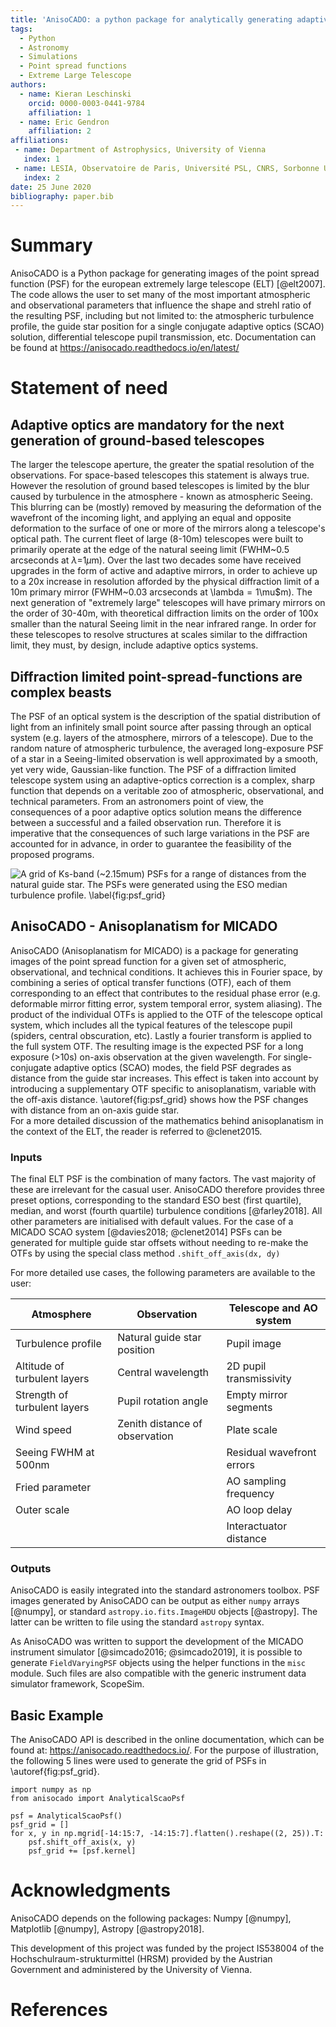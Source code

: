 ```yaml
---
title: 'AnisoCADO: a python package for analytically generating adaptive optics point spread functions for the Extremely Large Telescope'
tags:
  - Python
  - Astronomy
  - Simulations
  - Point spread functions
  - Extreme Large Telescope
authors:
  - name: Kieran Leschinski
    orcid: 0000-0003-0441-9784
    affiliation: 1
  - name: Eric Gendron
    affiliation: 2 
affiliations:
 - name: Department of Astrophysics, University of Vienna
   index: 1
 - name: LESIA, Observatoire de Paris, Université PSL, CNRS, Sorbonne Université, Université de Paris
   index: 2
date: 25 June 2020
bibliography: paper.bib
---
```


# Summary

AnisoCADO is a Python package for generating images of the point spread function (PSF) for the european extremely large telescope (ELT) [@elt2007]. 
The code allows the user to set many of the most important atmospheric and observational parameters that influence the shape and strehl ratio of the resulting PSF, including but not limited to: the atmospheric turbulence profile, the guide star position for a single conjugate adaptive optics (SCAO) solution, differential telescope pupil transmission, etc.
Documentation can be found at https://anisocado.readthedocs.io/en/latest/


# Statement of need

## Adaptive optics are mandatory for the next generation of ground-based telescopes
The larger the telescope aperture, the greater the spatial resolution of the observations. 
For space-based telescopes this statement is always true. 
However the resolution of ground based telescopes is limited by the blur caused by turbulence in the atmosphere - known as atmospheric Seeing. 
This blurring can be (mostly) removed by measuring the deformation of the wavefront of the incoming light, and applying an equal and opposite deformation to the surface of one or more of the mirrors along a telescope's optical path.
The current fleet of large (8-10m) telescopes were built to primarily operate at the edge of the natural seeing limit (FWHM~0.5 arcseconds at $\lambda$=1$\mu$m). 
Over the last two decades some have received upgrades in the form of active and adaptive mirrors, in order to achieve up to a 20x increase in resolution afforded by the physical diffraction limit of a 10m primary mirror (FWHM~0.03 arcseconds at \lambda$=1$\mu$m).
The next generation of "extremely large" telescopes will have primary mirrors on the order of 30-40m, with theoretical diffraction limits on the order of 100x smaller than the natural Seeing limit in the near infrared range.
In order for these telescopes to resolve structures at scales similar to the diffraction limit, they must, by design, include adaptive optics systems.

## Diffraction limited point-spread-functions are complex beasts
The PSF of an optical system is the description of the spatial distribution of light from an infinitely small point source after passing through an optical system (e.g. layers of the atmosphere, mirrors of a telescope).
Due to the random nature of atmospheric turbulence, the averaged long-exposure PSF of a star in a Seeing-limited observation is well approximated by a smooth, yet very wide, Gaussian-like function.
The PSF of a diffraction limited telescope system using an adaptive-optics correction is a complex, sharp function that depends on a veritable zoo of atmospheric, observational, and technical parameters. 
From an astronomers point of view, the consequences of a poor adaptive optics solution means the difference between a successful and a failed observation run.
Therefore it is imperative that the consequences of such large variations in the PSF are accounted for in advance, in order to guarantee the feasibility of the proposed programs.
 
![A grid of Ks-band (~2.15$mu$m) PSFs for a range of distances from the natural guide star. 
The PSFs were generated using the ESO median turbulence profile. 
\label{fig:psf_grid}](Ks-band_psf_grid.png)


## AnisoCADO - Anisoplanatism for MICADO

AnisoCADO (Anisoplanatism for MICADO) is a package for generating images of the point spread function for a given set of atmospheric, observational, and technical conditions.
It achieves this in Fourier space, by combining a series of optical transfer functions (OTF), each of them corresponding to an effect that contributes to the residual phase error (e.g. deformable mirror fitting error, system temporal error, system aliasing).
The product of the individual OTFs is applied to the OTF of the telescope optical system, which includes all the typical features of the telescope pupil (spiders, central obscuration, etc).
Lastly a fourier transform is applied to the full system OTF.
The resulting image is the expected PSF for a long exposure (>10s) on-axis observation at the given wavelength.
For single-conjugate adaptive optics (SCAO) modes, the field PSF degrades as distance from the guide star increases.
This effect is taken into account by introducing a supplementary OTF specific to anisoplanatism, variable with the off-axis distance.
\autoref{fig:psf_grid} shows how the PSF changes with distance from an on-axis guide star.   
For a more detailed discussion of the mathematics behind anisoplanatism in the context of the ELT, the reader is referred to @clenet2015.


### Inputs
The final ELT PSF is the combination of many factors. The vast majority of these are irrelevant for the casual user. 
AnisoCADO therefore provides three preset options, corresponding to the standard ESO best (first quartile), median, and worst (fourth quartile) turbulence conditions [@farley2018].
All other parameters are initialised with default values.
For the case of a MICADO SCAO system [@davies2018; @clenet2014] PSFs can be generated for multiple guide star offsets without needing to re-make the OTFs by using the special class method ``.shift_off_axis(dx, dy)``  

For more detailed use cases, the following parameters are available to the user:

| Atmosphere                   | Observation                    | Telescope and AO system    |
|------------------------------|--------------------------------|----------------------------|
| Turbulence profile           | Natural guide star position    | Pupil image                |
| Altitude of turbulent layers | Central wavelength             | 2D pupil transmissivity    |
| Strength of turbulent layers | Pupil rotation angle           | Empty mirror segments      |
| Wind speed                   | Zenith distance of observation | Plate scale                |
| Seeing FWHM at 500nm         |                                | Residual wavefront errors  |
| Fried parameter              |                                | AO sampling frequency      |
| Outer scale                  |                                | AO loop delay              |
|                              |                                | Interactuator distance     |


### Outputs

AnisoCADO is easily integrated into the standard astronomers toolbox. 
PSF images generated by AnisoCADO can be output as either ``numpy`` arrays [@numpy], or standard ``astropy.io.fits.ImageHDU`` objects [@astropy]. 
The latter can be written to file using the standard ``astropy`` syntax.

As AnisoCADO was written to support the development of the MICADO instrument simulator [@simcado2016; @simcado2019], it is possible to generate ``FieldVaryingPSF`` objects using the helper functions in the ``misc`` module.
Such files are also compatible with the generic instrument data simulator framework, ScopeSim.


Basic Example
-------------
The AnisoCADO API is described in the online documentation, which can be found at: <https://anisocado.readthedocs.io/>. For the purpose of illustration, the following 5 lines were used to generate the grid of PSFs in \autoref{fig:psf_grid}.

```
import numpy as np
from anisocado import AnalyticalScaoPsf

psf = AnalyticalScaoPsf()
psf_grid = []
for x, y in np.mgrid[-14:15:7, -14:15:7].flatten().reshape((2, 25)).T:
    psf.shift_off_axis(x, y)
    psf_grid += [psf.kernel]
```


# Acknowledgments

AnisoCADO depends on the following packages: 
Numpy [@numpy],
Matplotlib [@numpy],
Astropy [@astropy2018].

This development of this project was funded by the project IS538004 of the Hochschulraum-strukturmittel (HRSM) provided by the Austrian Government and administered by the University of Vienna.


# References
